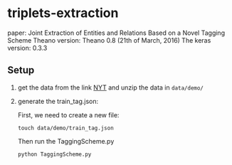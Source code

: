 # triplets-extraction
paper: Joint Extraction of Entities and Relations Based on a Novel Tagging Scheme
Theano version: Theano 0.8 (21th of March, 2016)
The keras version: 0.3.3

## Setup

1. get the data from the link [NYT](https://drive.google.com/drive/folders/0B--ZKWD8ahE4UktManVsY1REOUk?usp=sharing) and unzip the data in 
````data/demo/````

2. generate the train_tag.json:

   First, we need to create a new file:

   ````touch data/demo/train_tag.json````

   Then run the TaggingScheme.py

   ````python TaggingScheme.py````


